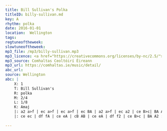 ```yaml
---
title: Bill Sullivan's Polka
titleID: billy-sullivan.md
key: A
rhythm: polka
date: 2016-01-01
location:  Wellington
tags: 
regtuneoftheweek:
slowtuneoftheweek:
mp3_file: /mp3/billy-sullivan.mp3
mp3_licence: <a href="https://creativecommons.org/licenses/by-nc/2.5/">CC-BY-NC-2.5</a>
mp3_source: Comhaltas Ceoltóirí Éireann
mp3_url: https://comhaltas.ie/music/detail/
abc_url: 
source: Wellington
abc: |
    X: 1
    T: Bill Sullivan's
    R: polka
    M: 2/4
    L: 1/8
    K: Amaj
    |: a2 a>f | ec a>f | ec a>f | ec BA | a2 a>f | ec a2 | ce B>c| BA A2 :|
    |: ce ec | df fA | ce eA | cB AB | ce eA | df f2 | ce B>c | BA A2 :|
    
---
```

